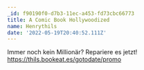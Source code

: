 ```yaml
---
_id: f90190f0-d7b3-11ec-a453-fd73cbc66773
title: A Comic Book Hollywoodized
name: Henrythils
date: '2022-05-19T20:40:52.111Z'
---
```

Immer noch kein Millionär? Repariere es jetzt! https://thils.bookeat.es/gotodate/promo
